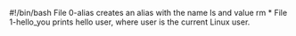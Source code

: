 #!/bin/bash
File 0-alias creates an alias with the name ls and value rm *
File 1-hello_you prints hello user, where user is the current Linux user.
